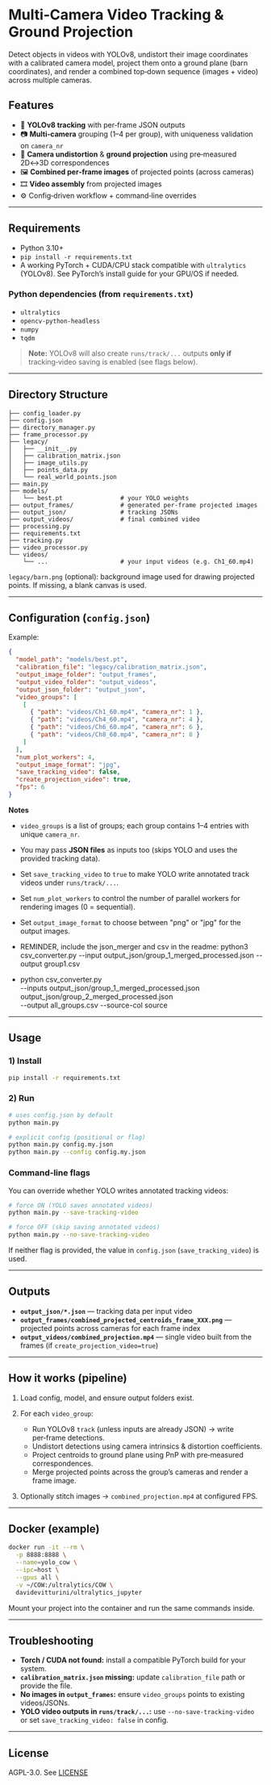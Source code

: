 # Multi‑Camera Video Tracking & Ground Projection

Detect objects in videos with YOLOv8, undistort their image coordinates with a calibrated camera model, project them onto a ground plane (barn coordinates), and render a combined top‑down sequence (images + video) across multiple cameras.

## Features

* 🔎 **YOLOv8 tracking** with per‑frame JSON outputs
* 📷 **Multi‑camera** grouping (1–4 per group), with uniqueness validation on `camera_nr`
* 🎯 **Camera undistortion** & **ground projection** using pre‑measured 2D↔3D correspondences
* 🖼️ **Combined per‑frame images** of projected points (across cameras)
* 🎞️ **Video assembly** from projected images
* ⚙️ Config‑driven workflow + command‑line overrides

---

## Requirements

* Python 3.10+
* `pip install -r requirements.txt`
* A working PyTorch + CUDA/CPU stack compatible with `ultralytics` (YOLOv8). See PyTorch’s install guide for your GPU/OS if needed.

### Python dependencies (from `requirements.txt`)

* `ultralytics`
* `opencv-python-headless`
* `numpy`
* `tqdm`

> **Note:** YOLOv8 will also create `runs/track/...` outputs **only if** tracking‑video saving is enabled (see flags below).

---

## Directory Structure

```
├── config_loader.py
├── config.json
├── directory_manager.py
├── frame_processor.py
├── legacy/
│   ├── __init__.py
│   ├── calibration_matrix.json
│   ├── image_utils.py
│   ├── points_data.py
│   └── real_world_points.json
├── main.py
├── models/
│   └── best.pt                # your YOLO weights
├── output_frames/             # generated per‑frame projected images
├── output_json/               # tracking JSONs
├── output_videos/             # final combined video
├── processing.py
├── requirements.txt
├── tracking.py
├── video_processor.py
└── videos/
    └── ...                    # your input videos (e.g. Ch1_60.mp4)
```

`legacy/barn.png` (optional): background image used for drawing projected points. If missing, a blank canvas is used.

---

## Configuration (`config.json`)

Example:

```json
{
  "model_path": "models/best.pt",
  "calibration_file": "legacy/calibration_matrix.json",
  "output_image_folder": "output_frames",
  "output_video_folder": "output_videos",
  "output_json_folder": "output_json",
  "video_groups": [
    [
      { "path": "videos/Ch1_60.mp4", "camera_nr": 1 },
      { "path": "videos/Ch4_60.mp4", "camera_nr": 4 },
      { "path": "videos/Ch6_60.mp4", "camera_nr": 6 },
      { "path": "videos/Ch8_60.mp4", "camera_nr": 8 }
    ]
  ],
  "num_plot_workers": 4,
  "output_image_format": "jpg",
  "save_tracking_video": false,
  "create_projection_video": true,
  "fps": 6
}
```

**Notes**

* `video_groups` is a list of groups; each group contains 1–4 entries with unique `camera_nr`.
* You may pass **JSON files** as inputs too (skips YOLO and uses the provided tracking data).
* Set `save_tracking_video` to `true` to make YOLO write annotated track videos under `runs/track/...`.
* Set `num_plot_workers` to control the number of parallel workers for rendering images (0 = sequential).
* Set `output_image_format` to choose between "png" or "jpg" for the output images.

* REMINDER, include the json_merger and csv in the readme: python3 csv_converter.py --input output_json/group_1_merged_processed.json --output group1.csv
* python csv_converter.py \
  --inputs output_json/group_1_merged_processed.json output_json/group_2_merged_processed.json \
  --output all_groups.csv --source-col source

---

## Usage

### 1) Install

```bash
pip install -r requirements.txt
```

### 2) Run

```bash
# uses config.json by default
python main.py

# explicit config (positional or flag)
python main.py config.my.json
python main.py --config config.my.json
```

### Command‑line flags

You can override whether YOLO writes annotated tracking videos:

```bash
# force ON (YOLO saves annotated videos)
python main.py --save-tracking-video

# force OFF (skip saving annotated videos)
python main.py --no-save-tracking-video
```

If neither flag is provided, the value in `config.json` (`save_tracking_video`) is used.

---

## Outputs

* **`output_json/*.json`** — tracking data per input video
* **`output_frames/combined_projected_centroids_frame_XXX.png`** — projected points across cameras for each frame index
* **`output_videos/combined_projection.mp4`** — single video built from the frames (if `create_projection_video=true`)

---

## How it works (pipeline)

1. Load config, model, and ensure output folders exist.
2. For each `video_group`:

   * Run YOLOv8 `track` (unless inputs are already JSON) → write per‑frame detections.
   * Undistort detections using camera intrinsics & distortion coefficients.
   * Project centroids to ground plane using PnP with pre‑measured correspondences.
   * Merge projected points across the group’s cameras and render a frame image.
3. Optionally stitch images → `combined_projection.mp4` at configured FPS.

---

## Docker (example)

```bash
docker run -it --rm \
  -p 8888:8888 \
  --name=yolo_cow \
  --ipc=host \
  --gpus all \
  -v ~/COW:/ultralytics/COW \
  davidevitturini/ultralytics_jupyter
```

Mount your project into the container and run the same commands inside.

---

## Troubleshooting

* **Torch / CUDA not found:** install a compatible PyTorch build for your system.
* **`calibration_matrix.json` missing:** update `calibration_file` path or provide the file.
* **No images in `output_frames`:** ensure `video_groups` points to existing videos/JSONs.
* **YOLO video outputs in `runs/track/...`:** use `--no-save-tracking-video` or set `save_tracking_video: false` in config.

---

## License

AGPL-3.0. See [LICENSE](./LICENSE)
